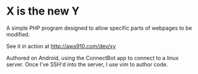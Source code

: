 # X is the new Y
A simple PHP program designed to allow specific parts of webpages to be modified.  

See it in action at http://aws910.com/dev/xy

Authored on Android, using the ConnectBot app to connect to a linux server.  Once I've SSH'd into the server, I use vim to author code.    
